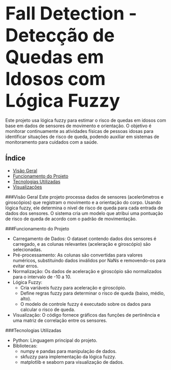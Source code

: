 # <span style="font-size: 2em;"> Fall Detection - Detecção de Quedas em Idosos com Lógica Fuzzy </span>

Este projeto usa lógica fuzzy para estimar o risco de quedas em idosos com base em dados de sensores de movimento e orientação. O objetivo é monitorar continuamente as atividades físicas de pessoas idosas para identificar situações de risco de queda, podendo auxiliar em sistemas de monitoramento para cuidados com a saúde.

## Índice

- [Visão Geral](#visão-geral)
- [Funcionamento do Projeto](#funcionamento-do-projeto)
- [Tecnologias Utilizadas](#tecnologias-utilizadas)
- [Visualizações](#visualizações)


###Visão Geral
Este projeto processa dados de sensores (acelerômetros e giroscópios) que registram o movimento e a orientação do corpo. Usando lógica fuzzy, ele determina o nível de risco de queda para cada entrada de dados dos sensores. O sistema cria um modelo que atribui uma pontuação de risco de queda de acordo com o padrão de movimentação.

###Funcionamento do Projeto
- Carregamento de Dados: O dataset contendo dados dos sensores é carregado, e as colunas relevantes (aceleração e giroscópio) são selecionadas.
- Pré-processamento: As colunas são convertidas para valores numéricos, substituindo dados inválidos por NaNs e removendo-os para evitar erros.
- Normalização: Os dados de aceleração e giroscópio são normalizados para o intervalo de -10 a 10.
- Lógica Fuzzy:
  - Cria variáveis fuzzy para aceleração e giroscópio.
  - Define regras fuzzy para determinar o risco de queda (baixo, médio, alto).
  - O modelo de controle fuzzy é executado sobre os dados para calcular o risco de queda.
- Visualização: O código fornece gráficos das funções de pertinência e uma matriz de correlação entre os sensores.

###Tecnologias Utilizadas
- Python: Linguagem principal do projeto.
- Bibliotecas:
  - numpy e pandas para manipulação de dados.
  - skfuzzy para implementação da lógica fuzzy.
  - matplotlib e seaborn para visualização de dados.
